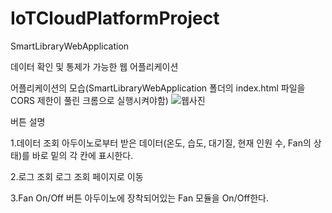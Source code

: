 # IoTCloudPlatformProject

SmartLibraryWebApplication
<p>데이터 확인 및 통제가 가능한 웹 어플리케이션</p>




어플리케이션의 모습(SmartLibraryWebApplication 폴더의 index.html 파일을 CORS 제한이 풀린 크롬으로 실행시켜야함)
![웹사진](https://user-images.githubusercontent.com/93112224/204965968-394a78a2-3a99-4f7b-aaa0-aa8e79400826.jpg)

버튼 설명

1.데이터 조회
아두이노로부터 받은 데이터(온도, 습도, 대기질, 현재 인원 수, Fan의 상태)를 바로 밑의 각 칸에 표시한다.

2.로그 조회
로그 조회 페이지로 이동

3.Fan On/Off 버튼
아두이노에 장착되어있는 Fan 모듈을 On/Off한다.

